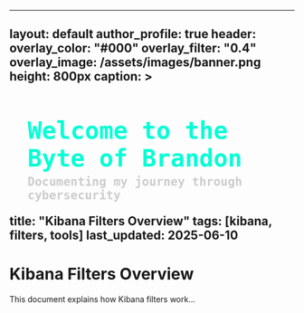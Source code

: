 
---
layout: default
author_profile: true
header:
  overlay_color: "#000"
  overlay_filter: "0.4"
  overlay_image: /assets/images/banner.png
  height: 800px
  caption: >
    <div style="text-align: left; padding-left: 2rem; max-width: 600px;">
      <h1 style="margin-bottom: 0.3rem; color: #00ffd5; font-family: 'Fira Code', monospace;">Welcome to the Byte of Brandon</h1>
      <p style="margin-top: 0; color: #ccc; font-family: 'Fira Code', monospace;">Documenting my journey through cybersecurity</p>
    </div>
title: "Kibana Filters Overview"
tags: [kibana, filters, tools]
last_updated: 2025-06-10
---

# Kibana Filters Overview

This document explains how Kibana filters work...
